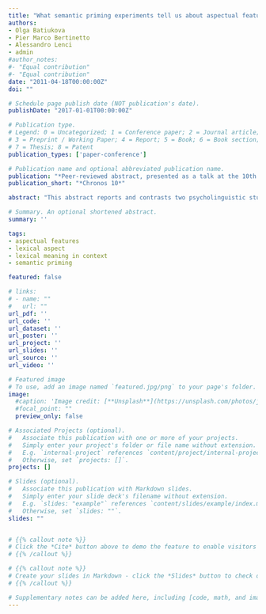 ```yaml
---
title: "What semantic priming experiments tell us about aspectual features: cross-linguistic comparison"
authors:
- Olga Batiukova
- Pier Marco Bertinetto
- Alessandro Lenci
- admin
#author_notes:
#- "Equal contribution"
#- "Equal contribution"
date: "2011-04-18T00:00:00Z"
doi: ""

# Schedule page publish date (NOT publication's date).
publishDate: "2017-01-01T00:00:00Z"

# Publication type.
# Legend: 0 = Uncategorized; 1 = Conference paper; 2 = Journal article;
# 3 = Preprint / Working Paper; 4 = Report; 5 = Book; 6 = Book section;
# 7 = Thesis; 8 = Patent
publication_types: ['paper-conference']

# Publication name and optional abbreviated publication name.
publication: "*Peer-reviewed abstract, presented as a talk at the 10th International Conference on Tense, Aspect, Modality and Evidentiality*"
publication_short: "*Chronos 10*"

abstract: "This abstract reports and contrasts two psycholinguistic studies of durativity and resultativity in Italian and Russian. Unlike most experimental research, focused on ontological properties of aspectual classes of predicates (Todorova et al. 2000, Gennari & Poeppel 2003, Pylkkänen & McElree 2006, Bott 2008), we adopt feature-based approach to verbal semantics. Semantic priming as “improvement in speed or accuracy to respond to a stimulus, when it is preceded by a semantically related stimulus” (McNamara 2005) is used to show that a given feature is present in semantic representation of lexical meaning. We followed the general design in Bonnotte (2008), who tested French achievement and activity verbs. The author concluded that only positively-valued features benefit from priming: activities and achievements facilitated the processing of activities in the durativity task (where targets denoting durable situations had to be detected), whereas in the resultativity task (where situations with a clear outcome had to be detected) priming was displayed on achievements with achievement primes. Thus, durative verbs yield priming more easily than resultatives, presumably because durativity is a continuous feature and durativity a binary one. In our first study, Italian achievement and activity infinitives were used. The following pattern emerged: achievements were primed in both tasks and activities in the durativity task, always with activity primes. The only feature tested in Russian was resultativity; the data included simple imperfectives, and resultative and delimitative perfectives. Some interesting differences with respect to Italian were observed. For instance, facilitating priming was detected on activities only, confirming Bonnotte’s conclusions on their contextual adaptability. Furthermore, although the decision latencies are comparable, accuracy was higher in Russian: 0.93 vs. 0.86. The grammaticalized nature of Russian aspect and morphological cues (prefixes) certainly facilitated the task. Addition of tense morphology had similar effects in Italian: imperfect speeded up the processing of activities, and perfect the processing of achievements. Russian delimitatives (e.g. <i>po-rabotat’</i> ‘work for a while’) yielded revealing findings, since they are bounded but atelic and thus represent an in-between category. The proportion of yes/no answers (0.43/0.57) in resultativity task suggests that the speakers place them between both domains, closer to activities than to resultatives. This supports the differentiation between boundedness and telicity from theoretical and behavioural perspective. Pairwise comparison of these results (and others still in progress) can help providing meaningful generalizations on the nature of durativity and resultativity in Romance and Slavic, and also verifying their empirical status, at the core of much theoretical work on aspect (Dölling et al. 2008)."

# Summary. An optional shortened abstract.
summary: ''

tags:
- aspectual features
- lexical aspect
- lexical meaning in context
- semantic priming

featured: false

# links:
# - name: ""
#   url: ""
url_pdf: ''
url_code: ''
url_dataset: ''
url_poster: ''
url_project: ''
url_slides: ''
url_source: ''
url_video: ''

# Featured image
# To use, add an image named `featured.jpg/png` to your page's folder.
image:
  #caption: 'Image credit: [**Unsplash**](https://unsplash.com/photos/jdD8gXaTZsc)'
  #focal_point: ""
  preview_only: false

# Associated Projects (optional).
#   Associate this publication with one or more of your projects.
#   Simply enter your project's folder or file name without extension.
#   E.g. `internal-project` references `content/project/internal-project/index.md`.
#   Otherwise, set `projects: []`.
projects: []

# Slides (optional).
#   Associate this publication with Markdown slides.
#   Simply enter your slide deck's filename without extension.
#   E.g. `slides: "example"` references `content/slides/example/index.md`.
#   Otherwise, set `slides: ""`.
slides: ""


# {{% callout note %}}
# Click the *Cite* button above to demo the feature to enable visitors to import publication metadata into their reference management software.
# {{% /callout %}}

# {{% callout note %}}
# Create your slides in Markdown - click the *Slides* button to check out the example.
# {{% /callout %}}

# Supplementary notes can be added here, including [code, math, and images](https://wowchemy.com/docs/writing-markdown-latex/).
---
```

